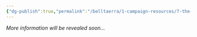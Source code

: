 ```yaml
---
{"dg-publish":true,"permalink":"/belltaerra/1-campaign-resources/7-the-tale-of-the-inquisitors/2-important-np-cs/alastair-bellumia/"}
---
```


_More information will be revealed soon..._